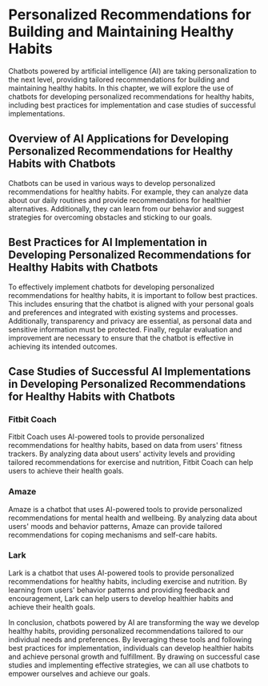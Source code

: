 Personalized Recommendations for Building and Maintaining Healthy Habits
==============================================================================================================================

Chatbots powered by artificial intelligence (AI) are taking personalization to the next level, providing tailored recommendations for building and maintaining healthy habits. In this chapter, we will explore the use of chatbots for developing personalized recommendations for healthy habits, including best practices for implementation and case studies of successful implementations.

Overview of AI Applications for Developing Personalized Recommendations for Healthy Habits with Chatbots
--------------------------------------------------------------------------------------------------------

Chatbots can be used in various ways to develop personalized recommendations for healthy habits. For example, they can analyze data about our daily routines and provide recommendations for healthier alternatives. Additionally, they can learn from our behavior and suggest strategies for overcoming obstacles and sticking to our goals.

Best Practices for AI Implementation in Developing Personalized Recommendations for Healthy Habits with Chatbots
----------------------------------------------------------------------------------------------------------------

To effectively implement chatbots for developing personalized recommendations for healthy habits, it is important to follow best practices. This includes ensuring that the chatbot is aligned with your personal goals and preferences and integrated with existing systems and processes. Additionally, transparency and privacy are essential, as personal data and sensitive information must be protected. Finally, regular evaluation and improvement are necessary to ensure that the chatbot is effective in achieving its intended outcomes.

Case Studies of Successful AI Implementations in Developing Personalized Recommendations for Healthy Habits with Chatbots
-------------------------------------------------------------------------------------------------------------------------

### Fitbit Coach

Fitbit Coach uses AI-powered tools to provide personalized recommendations for healthy habits, based on data from users' fitness trackers. By analyzing data about users' activity levels and providing tailored recommendations for exercise and nutrition, Fitbit Coach can help users to achieve their health goals.

### Amaze

Amaze is a chatbot that uses AI-powered tools to provide personalized recommendations for mental health and wellbeing. By analyzing data about users' moods and behavior patterns, Amaze can provide tailored recommendations for coping mechanisms and self-care habits.

### Lark

Lark is a chatbot that uses AI-powered tools to provide personalized recommendations for healthy habits, including exercise and nutrition. By learning from users' behavior patterns and providing feedback and encouragement, Lark can help users to develop healthier habits and achieve their health goals.

In conclusion, chatbots powered by AI are transforming the way we develop healthy habits, providing personalized recommendations tailored to our individual needs and preferences. By leveraging these tools and following best practices for implementation, individuals can develop healthier habits and achieve personal growth and fulfillment. By drawing on successful case studies and implementing effective strategies, we can all use chatbots to empower ourselves and achieve our goals.
